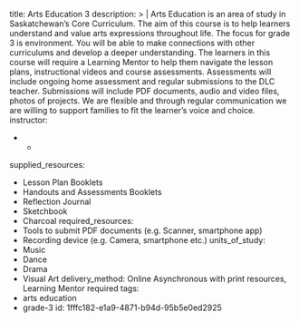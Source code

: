 title: Arts Education 3
description: >
  | Arts Education is an area of study in Saskatchewan’s Core Curriculum. The aim of this course is
  to help learners understand and value arts expressions throughout life. The focus for grade 3 is
  environment. You will be able to make connections with other curriculums and develop a deeper
  understanding. The learners in this course will require a Learning Mentor to help them navigate the
  lesson plans, instructional videos and course assessments. Assessments will include ongoing home
  assessment and regular submissions to the DLC teacher. Submissions will include PDF documents, audio
  and video files, photos of projects. We are flexible and through regular communication we are
  willing to support families to fit the learner’s voice and choice.
instructor:
  - -
supplied_resources:
  - Lesson Plan Booklets
  - Handouts and Assessments Booklets
  - Reflection Journal
  - Sketchbook
  - Charcoal
required_resources:
  - Tools to submit PDF documents (e.g. Scanner, smartphone app)
  - Recording device (e.g. Camera, smartphone etc.)
units_of_study:
  - Music
  - Dance
  - Drama
  - Visual Art
delivery_method: Online Asynchronous with print resources, Learning Mentor required
tags:
  - arts education
  - grade-3
id: 1fffc182-e1a9-4871-b94d-95b5e0ed2925
